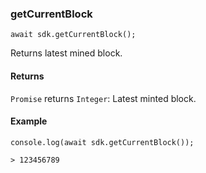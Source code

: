 ### getCurrentBlock

```
await sdk.getCurrentBlock();
```

Returns latest mined block.

#### Returns

`Promise` returns `Integer`: Latest minted block.

#### Example

```
console.log(await sdk.getCurrentBlock());

> 123456789
```